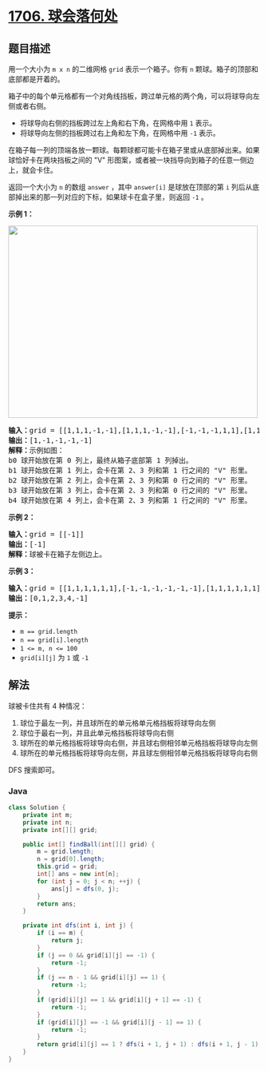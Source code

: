 # [1706. 球会落何处](https://leetcode.cn/problems/where-will-the-ball-fall)

## 题目描述

<p>用一个大小为 <code>m x n</code> 的二维网格 <code>grid</code> 表示一个箱子。你有 <code>n</code> 颗球。箱子的顶部和底部都是开着的。</p>

<p>箱子中的每个单元格都有一个对角线挡板，跨过单元格的两个角，可以将球导向左侧或者右侧。</p>

<ul>
	<li>将球导向右侧的挡板跨过左上角和右下角，在网格中用 <code>1</code> 表示。</li>
	<li>将球导向左侧的挡板跨过右上角和左下角，在网格中用 <code>-1</code> 表示。</li>
</ul>

<p>在箱子每一列的顶端各放一颗球。每颗球都可能卡在箱子里或从底部掉出来。如果球恰好卡在两块挡板之间的 "V" 形图案，或者被一块挡导向到箱子的任意一侧边上，就会卡住。</p>

<p>返回一个大小为 <code>n</code> 的数组 <code>answer</code> ，其中 <code>answer[i]</code> 是球放在顶部的第 <code>i</code> 列后从底部掉出来的那一列对应的下标，如果球卡在盒子里，则返回 <code>-1</code> 。</p>



<p><strong>示例 1：</strong></p>

<p><strong><img alt="" src="https://gcore.jsdelivr.net/gh/doocs/leetcode@main/solution/1700-1799/1706.Where%20Will%20the%20Ball%20Fall/images/ball.jpg" style="width: 500px; height: 385px;" /></strong></p>

<pre>
<strong>输入：</strong>grid = [[1,1,1,-1,-1],[1,1,1,-1,-1],[-1,-1,-1,1,1],[1,1,1,1,-1],[-1,-1,-1,-1,-1]]
<strong>输出：</strong>[1,-1,-1,-1,-1]
<strong>解释：</strong>示例如图：
b0 球开始放在第 0 列上，最终从箱子底部第 1 列掉出。
b1 球开始放在第 1 列上，会卡在第 2、3 列和第 1 行之间的 "V" 形里。
b2 球开始放在第 2 列上，会卡在第 2、3 列和第 0 行之间的 "V" 形里。
b3 球开始放在第 3 列上，会卡在第 2、3 列和第 0 行之间的 "V" 形里。
b4 球开始放在第 4 列上，会卡在第 2、3 列和第 1 行之间的 "V" 形里。
</pre>

<p><strong>示例 2：</strong></p>

<pre>
<strong>输入：</strong>grid = [[-1]]
<strong>输出：</strong>[-1]
<strong>解释：</strong>球被卡在箱子左侧边上。
</pre>

<p><strong>示例 3：</strong></p>

<pre>
<strong>输入：</strong>grid = [[1,1,1,1,1,1],[-1,-1,-1,-1,-1,-1],[1,1,1,1,1,1],[-1,-1,-1,-1,-1,-1]]
<strong>输出：</strong>[0,1,2,3,4,-1]
</pre>



<p><strong>提示：</strong></p>

<ul>
	<li><code>m == grid.length</code></li>
	<li><code>n == grid[i].length</code></li>
	<li><code>1 <= m, n <= 100</code></li>
	<li><code>grid[i][j]</code> 为 <code>1</code> 或 <code>-1</code></li>
</ul>

## 解法

球被卡住共有 4 种情况：

1. 球位于最左一列，并且球所在的单元格单元格挡板将球导向左侧
1. 球位于最右一列，并且此单元格挡板将球导向右侧
1. 球所在的单元格挡板将球导向右侧，并且球右侧相邻单元格挡板将球导向左侧
1. 球所在的单元格挡板将球导向左侧，并且球左侧相邻单元格挡板将球导向右侧

DFS 搜索即可。

### **Java**

```java
class Solution {
    private int m;
    private int n;
    private int[][] grid;

    public int[] findBall(int[][] grid) {
        m = grid.length;
        n = grid[0].length;
        this.grid = grid;
        int[] ans = new int[n];
        for (int j = 0; j < n; ++j) {
            ans[j] = dfs(0, j);
        }
        return ans;
    }

    private int dfs(int i, int j) {
        if (i == m) {
            return j;
        }
        if (j == 0 && grid[i][j] == -1) {
            return -1;
        }
        if (j == n - 1 && grid[i][j] == 1) {
            return -1;
        }
        if (grid[i][j] == 1 && grid[i][j + 1] == -1) {
            return -1;
        }
        if (grid[i][j] == -1 && grid[i][j - 1] == 1) {
            return -1;
        }
        return grid[i][j] == 1 ? dfs(i + 1, j + 1) : dfs(i + 1, j - 1);
    }
}
```
